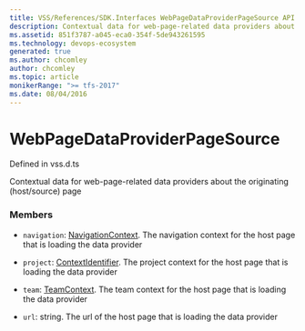 ```yaml
---
title: VSS/References/SDK.Interfaces WebPageDataProviderPageSource API | Extensions for Azure DevOps Services
description: Contextual data for web-page-related data providers about the originating (host/source) page
ms.assetid: 851f3787-a045-eca0-354f-5de943261595
ms.technology: devops-ecosystem
generated: true
ms.author: chcomley
author: chcomley
ms.topic: article
monikerRange: ">= tfs-2017"
ms.date: 08/04/2016
---
```


# WebPageDataProviderPageSource

Defined in vss.d.ts

Contextual data for web-page-related data providers about the originating (host/source) page

### Members

- `navigation`: [NavigationContext](../../../VSS/References/SDK_Interfaces/NavigationContext.md). The navigation context for the host page that is loading the data provider

- `project`: [ContextIdentifier](../../../VSS/References/SDK_Interfaces/ContextIdentifier.md). The project context for the host page that is loading the data provider

- `team`: [TeamContext](../../../VSS/References/SDK_Interfaces/TeamContext.md). The team context for the host page that is loading the data provider

- `url`: string. The url of the host page that is loading the data provider

